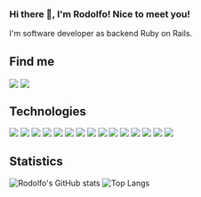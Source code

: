 ### Hi there 👋, I'm Rodolfo! Nice to meet you!

I'm software developer as backend Ruby on Rails.

## Find me
<a href="https://www.instagram.com/rodolforpr88/"><img align="center" src="https://img.shields.io/badge/Instagram-E4405F?style=for-the-badge&logo=instagram&logoColor=white"></a>
<a href="https://www.facebook.com/rodolforpr/"><img align="center" src="https://img.shields.io/badge/Facebook-1877F2?style=for-the-badge&logo=facebook&logoColor=white"></a>

## Technologies 
<img src="https://img.shields.io/badge/Node.JS-339933?style=for-the-badge&logo=Node.JS&logoColor=white"> <img src="https://img.shields.io/badge/Express.JS-339933?style=for-the-badge&logo=Express&logoColor=white">  <img src="https://img.shields.io/badge/Ruby-CC342D?style=for-the-badge&logo=ruby&logoColor=white"> <img src="https://img.shields.io/badge/Java-ED8B00?style=for-the-badge&logo=java&logoColor=white"> <img src="https://img.shields.io/badge/C%23-239120?style=for-the-badge&logo=c-sharp&logoColor=white"> <img src="https://img.shields.io/badge/Kotlin-0095D5?&style=for-the-badge&logo=kotlin&logoColor=white"> <img src="https://img.shields.io/badge/PostgreSQL-316192?style=for-the-badge&logo=postgresql&logoColor=white"> <img src="https://img.shields.io/badge/MongoDB-4EA94B?style=for-the-badge&logo=mongodb&logoColor=white"> <img src="https://img.shields.io/badge/SQLite-07405E?style=for-the-badge&logo=sqlite&logoColor=white"> <img src="https://img.shields.io/badge/firebase-ffca28?style=for-the-badge&logo=firebase&logoColor=white"> <img src="https://img.shields.io/badge/redis-CC0000.svg?&style=for-the-badge&logo=redis&logoColor=white"> <img src="https://img.shields.io/badge/Heroku-430098?style=for-the-badge&logo=heroku&logoColor=white"> <img src="https://img.shields.io/badge/Docker-2CA5E0?style=for-the-badge&logo=docker&logoColor=white"> <img src="https://img.shields.io/badge/Git-F05032?style=for-the-badge&logo=git&logoColor=white"> <img src="https://img.shields.io/badge/Postman-FF6C37?style=for-the-badge&logo=Postman&logoColor=white"> 

## Statistics
![Rodolfo's GitHub stats](https://github-readme-stats.vercel.app/api?username=rodolforpr88&show_icons=true)
![Top Langs](https://github-readme-stats.vercel.app/api/top-langs/?username=rodolforpr88&layout=compact)

<!--
**rodolforpr88/rodolforpr88** is a ✨ _special_ ✨ repository because its `README.md` (this file) appears on your GitHub profile.

Here are some ideas to get you started:

- 🔭 I’m currently working on ...
- 🌱 I’m currently learning ...
- 👯 I’m looking to collaborate on ...
- 🤔 I’m looking for help with ...
- 💬 Ask me about ...
- 📫 How to reach me: ...
- 😄 Pronouns: ...
- ⚡ Fun fact: ...
-->
